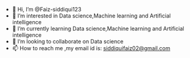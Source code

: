 - 👋 Hi, I’m @Faiz-siddiqui123
- 👀 I’m interested in Data science,Machine learning and Artificial intelligence
- 🌱 I’m currently learning Data science,Machine learning and Artificial intelligence
- 💞️ I’m looking to collaborate on Data science
- 📫 How to reach me ,my email id is: siddiquifaiz02@gmail.com

<!---
Faiz-siddiqui123/Faiz-siddiqui123 is a ✨ special ✨ repository because its `README.md` (this file) appears on your GitHub profile.
You can click the Preview link to take a look at your changes.
--->
